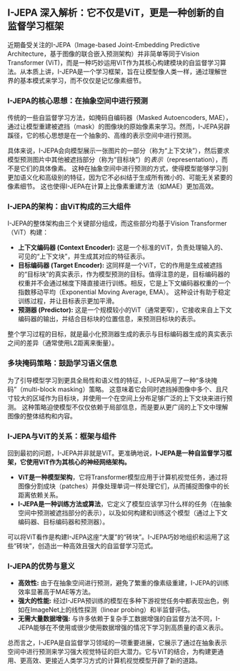 ## I-JEPA 深入解析：它不仅是ViT，更是一种创新的自监督学习框架

近期备受关注的I-JEPA（Image-based Joint-Embedding Predictive Architecture，基于图像的联合嵌入预测架构）并非简单等同于Vision Transformer (ViT)，而是一种巧妙运用ViT作为其核心构建模块的自监督学习算法。从本质上讲，I-JEPA是一个学习框架，旨在让模型像人类一样，通过理解世界的基本模式来学习，而不仅仅是记忆像素细节。

### I-JEPA的核心思想：在抽象空间中进行预测

传统的一些自监督学习方法，如掩码自编码器（Masked Autoencoders, MAE），通过让模型重建被遮挡（mask）的图像块的原始像素来学习。然而，I-JEPA另辟蹊径，它的核心思想是在一个抽象的、高维的表示空间中进行预测。

具体来说，I-JEPA会向模型展示一张图片的一部分（称为“上下文块”），然后要求模型预测图片中其他被遮挡部分（称为“目标块”）的*表示*（representation），而不是它们的具体像素。 这种在抽象空间中进行预测的方式，使得模型能够学习到更加语义化和高级别的特征，因为它不必纠结于生成所有微小的、可能无关紧要的像素细节。 这也使得I-JEPA在计算上比像素重建方法（如MAE）更加高效。

### I-JEPA的架构：由ViT构成的三大组件

I-JEPA的整体架构由三个关键部分组成，而这些部分均基于Vision Transformer（ViT）构建：

*   **上下文编码器 (Context Encoder):** 这是一个标准的ViT，负责处理输入的、可见的“上下文块”，并生成其对应的特征表示。
*   **目标编码器 (Target Encoder):** 这同样是一个ViT，它的作用是生成被遮挡的“目标块”的真实表示，作为模型预测的目标。值得注意的是，目标编码器的权重并不会通过梯度下降直接进行训练。相反，它是上下文编码器权重的一个指数移动平均（Exponential Moving Average, EMA）。 这种设计有助于稳定训练过程，并让目标表示更加平滑。
*   **预测器 (Predictor):** 这是一个规模较小的ViT（通常更窄），它接收来自上下文编码器的输出，并结合目标块的位置信息，来预测目标块的表示。

整个学习过程的目标，就是最小化预测器生成的表示与目标编码器生成的真实表示之间的差异（通常使用L2距离来衡量）。

### 多块掩码策略：鼓励学习语义信息

为了引导模型学习到更具全局性和语义性的特征，I-JEPA采用了一种“多块掩码”（multi-block masking）策略。 这意味着它会同时遮挡掉图像中多个、且尺寸较大的区域作为目标块，并使用一个在空间上分布足够广泛的上下文块来进行预测。 这种策略迫使模型不仅仅依赖于局部信息，而是要从更广阔的上下文中理解图像的整体结构和内容。

### I-JEPA与ViT的关系：框架与组件

回到最初的问题，I-JEPA并非就是ViT。更准确地说，**I-JEPA是一种自监督学习框架，它使用ViT作为其核心的神经网络架构。**

*   **ViT是一种模型架构**，它将Transformer模型应用于计算机视觉任务，通过将图像分割成块（patches）并像处理单词一样处理它们，从而捕捉图像中的长距离依赖关系。
*   **I-JEPA是一种训练方法或算法**，它定义了模型应该学习什么样的任务（在抽象空间中预测被遮挡部分的表示），以及如何构建和训练这个模型（通过上下文编码器、目标编码器和预测器）。

可以将ViT看作是构建I-JEPA这座“大厦”的“砖块”。I-JEPA巧妙地组织和运用了这些“砖块”，创造出一种高效且强大的自监督学习范式。

### I-JEPA的优势与意义

*   **高效性:** 由于在抽象空间进行预测，避免了繁重的像素级重建，I-JEPA的训练效率显著高于MAE等方法。
*   **强大的性能:** 经过I-JEPA预训练的模型在多种下游视觉任务中都表现出色，例如在ImageNet上的线性探测（linear probing）和半监督评估。
*   **无需大量数据增强:** 与许多依赖于复杂手工数据增强的自监督方法不同，I-JEPA能够在不使用或很少使用数据增强的情况下学习到高质量的语义表示。

总而言之，I-JEPA是自监督学习领域的一项重要进展，它展示了通过在抽象表示空间中进行预测来学习强大视觉特征的巨大潜力。它与ViT的结合，为构建更通用、更高效、更接近人类学习方式的计算机视觉模型开辟了新的道路。